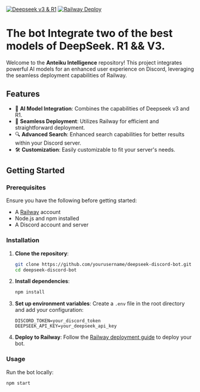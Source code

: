 [![Deepseek v3 & R1](https://img.shields.io/badge/Deepseek-v3%20%26%20R1-blue.svg)](https://deepseek.example.com)
[![Railway Deploy](https://img.shields.io/badge/Railway-Deploy-red.svg)](https://railway.app/)


# The bot Integrate two of the best models of DeepSeek. R1 && V3. 


Welcome to the **Anteiku Intelligence** repository! This project integrates powerful AI models for an enhanced user experience on Discord, leveraging the seamless deployment capabilities of Railway.

## Features

- 🤖 **AI Model Integration**: Combines the capabilities of Deepseek v3 and R1.
- 🚀 **Seamless Deployment**: Utilizes Railway for efficient and straightforward deployment.
- 🔍 **Advanced Search**: Enhanced search capabilities for better results within your Discord server.
- 🛠️ **Customization**: Easily customizable to fit your server's needs.

## Getting Started

### Prerequisites

Ensure you have the following before getting started:
- A [Railway](https://railway.app/) account
- Node.js and npm installed
- A Discord account and server

### Installation

1. **Clone the repository**:
    ```bash
    git clone https://github.com/yourusername/deepseek-discord-bot.git
    cd deepseek-discord-bot
    ```

2. **Install dependencies**:
    ```bash
    npm install
    ```

3. **Set up environment variables**:
    Create a `.env` file in the root directory and add your configuration:
    ```env
    DISCORD_TOKEN=your_discord_token
    DEEPSEEK_API_KEY=your_deepseek_api_key
    ```

4. **Deploy to Railway**:
    Follow the [Railway deployment guide](https://docs.railway.app/deploy) to deploy your bot.

### Usage

Run the bot locally:
```bash
npm start
